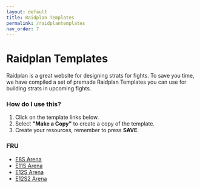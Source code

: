 ```yaml
---
layout: default
title: Raidplan Templates
permalink: /raidplantemplates
nav_order: 7
---
```


# Raidplan Templates

Raidplan is a great website for designing strats for fights. To save you time, we have compiled a set of premade Raidplan Templates you can use for building strats in upcoming fights. 

### How do I use this?

1. Click on the template links below.
2. Select **"Make a Copy"** to create a copy of the template.
3. Create your resources, remember to press **SAVE**.

### FRU

- [E8S Arena](https://raidplan.io/plan/x3DZZcse0byS0CJx)
- [E11S Arena](https://raidplan.io/plan/V1Vq6mL-hSIi2mt7)
- [E12S Arena](https://raidplan.io/plan/L2KosYv5oRE_mJuA)
- [E12S2 Arena](https://raidplan.io/plan/caKkTOZerHzUhNdR)